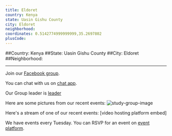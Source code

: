```yaml
---
title: Eldoret
country: Kenya
state: Uasin Gishu County
city: Eldoret
neighborhood: 
coordinates: 0.5142774999999999,35.2697802
plusCode:
---
```


##Country: Kenya
##State: Uasin Gishu County
##City: Eldoret
##Neighborhood: 
*****
Join our [Facebook group](https://www.facebook.com/groups/free.code.camp.eldoret).

You can chat with us on [chat app]().

Our Group leader is [leader]()

Here are some pictures from our recent events:
![study-group-image]()

Here's a stream of one of our recent events:
[video hosting platform embed]

We have events every Tuesday. You can RSVP for an event on [event platform]().
